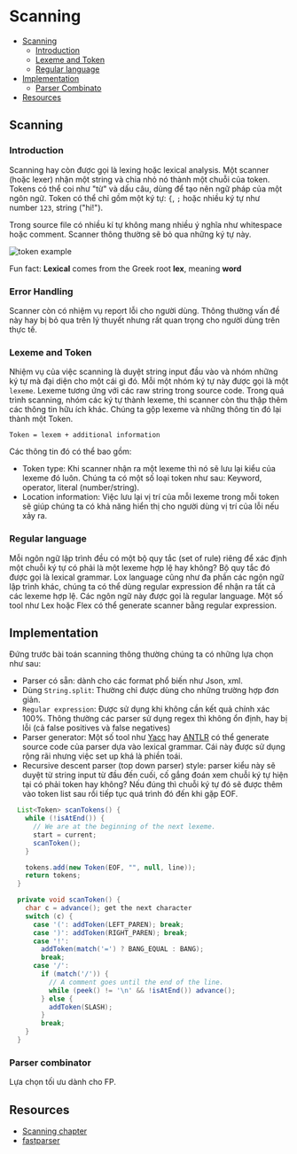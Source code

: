 # Scanning

* [Scanning](#scanning)
    * [Introduction](#introduction)
    * [Lexeme and Token](#lexeme-and-token)
    * [Regular language](#regular-language)
* [Implementation](#implementation)
    * [Parser Combinato](#parser-combinator)
* [Resources](#resources)

## Scanning

### Introduction

Scanning hay còn được gọi là lexing hoặc lexical analysis. Một scanner (hoặc lexer) nhận một string và chia nhỏ nó thành một chuỗi của token. Tokens có thể coi như "từ" và dấu câu, dùng để tạo nên ngữ pháp của một ngôn ngữ. Token có thể chỉ gồm một ký tự: `{`, `;` hoặc nhiều ký tự như number `123`, string ("hi!").

Trong source file có nhiều kí tự không mang nhiều ý nghĩa như whitespace hoặc comment. Scanner thông thường sẽ bỏ qua những ký tự này.

![token example](https://i.imgur.com/ETU1ZVC.png)

Fun fact: **Lexical** comes from the Greek root **lex**, meaning **word**

### Error Handling

Scanner còn có nhiệm vụ report lỗi cho người dùng. Thông thường vấn đề này hay bị bỏ qua trên lý thuyết nhưng rất quan trọng cho người dùng trên thực tế.


### Lexeme and Token

Nhiệm vụ của việc scanning là duyệt string input đầu vào và nhóm những ký tự mà đại diện cho một cái gì đó. Mỗi một nhóm ký tự này được gọi là một `lexeme`. Lexeme tương ứng với các raw string trong source code. Trong quá trình scanning, nhóm các ký tự thành lexeme, thì scanner còn thu thập thêm các thông tin hữu ích khác. Chúng ta gộp lexeme và những thông tin đó lại thành một Token.

`Token = lexem + additional information`

Các thông tin đó có thể bao gồm:

- Token type: Khi scanner nhận ra một lexeme thì nó sẽ lưu lại kiểu của lexeme đó luôn. Chúng ta có một số loại token như sau: Keyword, operator, literal (number/string).
- Location information: Việc lưu lại vị trí của mỗi lexeme trong mỗi token sẽ giúp chúng ta có khả năng hiển thị cho người dùng vị trí của lỗi nếu xảy ra.

### Regular language

Mỗi ngôn ngữ lập trình đều có một bộ quy tắc (set of rule) riêng để xác định một chuỗi ký tự có phải là một lexeme hợp lệ hay không? Bộ quy tắc đó được gọi là lexical grammar. Lox language cũng như đa phần các ngôn ngữ lập trình khác, chúng ta có thể dùng regular expression để nhận ra tất cả các lexeme hợp lệ. Các ngôn ngữ này được gọi là regular language. Một số tool như Lex hoặc Flex có thể generate scanner bằng regular expression.

## Implementation


Đứng trước bài toán scanning thông thường chúng ta có những lựa chọn như sau:

* Parser có sẵn: dành cho các format phổ biến như Json, xml.
* Dùng `String.split`: Thường chỉ được dùng cho những trường hợp đơn giản.
* `Regular expression`: Được sử dụng khi không cần kết quả chính xác 100%. Thông thường các parser sử dụng regex thì không ổn định, hay bị lỗi (cả false positives và false negatives)
* Parser generator: Một số tool như [Yacc](https://en.wikipedia.org/wiki/Yacc) hay [ANTLR](https://en.wikipedia.org/wiki/ANTLR) có thể generate source code của parser dựa vào lexical grammar. Cái này được sử dụng rộng rãi nhưng việc set up khá là phiền toái.
* Recursive descent parser (top down parser) style: parser kiểu này sẽ duyệt từ string input từ đầu đến cuối, cố gắng đoán xem chuỗi ký tự hiện tại có phải token hay không? Nếu đúng thì chuỗi ký tự đó sẽ được thêm vào token list sau rồi tiếp tục quá trình đó đến khi gặp EOF.


```Java
  List<Token> scanTokens() {
    while (!isAtEnd()) {
      // We are at the beginning of the next lexeme.
      start = current;
      scanToken();
    }

    tokens.add(new Token(EOF, "", null, line));
    return tokens;
  }

  private void scanToken() {
    char c = advance(); get the next character
    switch (c) {
      case '(': addToken(LEFT_PAREN); break;
      case ')': addToken(RIGHT_PAREN); break;
      case '!':
        addToken(match('=') ? BANG_EQUAL : BANG);
        break;
      case '/':
        if (match('/')) {
          // A comment goes until the end of the line.
          while (peek() != '\n' && !isAtEnd()) advance();
        } else {
          addToken(SLASH);
        }
        break;
    }
  }
```

### Parser combinator

Lựa chọn tối ưu dành cho FP.

## Resources

- [Scanning chapter](http://craftinginterpreters.com/scanning.html)
- [fastparser](https://www.lihaoyi.com/post/EasyParsingwithParserCombinators.html)
